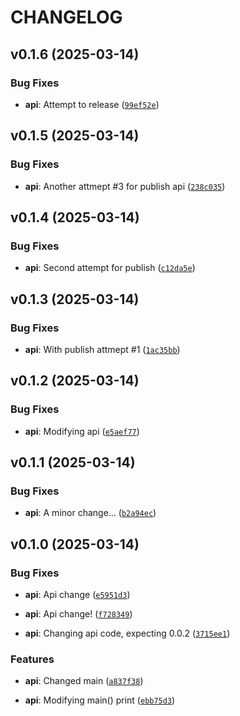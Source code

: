 # CHANGELOG


## v0.1.6 (2025-03-14)

### Bug Fixes

- **api**: Attempt to release
  ([`99ef52e`](https://github.com/asaf/uvwsrepo/commit/99ef52e50739cc2a58a88b13feb75d054ffc633c))


## v0.1.5 (2025-03-14)

### Bug Fixes

- **api**: Another attmept #3 for publish api
  ([`238c035`](https://github.com/asaf/uvwsrepo/commit/238c0352c35281f4b60d1d8e6b748311d3c1f680))


## v0.1.4 (2025-03-14)

### Bug Fixes

- **api**: Second attempt for publish
  ([`c12da5e`](https://github.com/asaf/uvwsrepo/commit/c12da5ec36104e9711dc238ec38b476999937175))


## v0.1.3 (2025-03-14)

### Bug Fixes

- **api**: With publish attmept #1
  ([`1ac35bb`](https://github.com/asaf/uvwsrepo/commit/1ac35bb75364bc23f152f9ea3e8115fafc704ab7))


## v0.1.2 (2025-03-14)

### Bug Fixes

- **api**: Modifying api
  ([`e5aef77`](https://github.com/asaf/uvwsrepo/commit/e5aef7799fbecb670441cc056f3bfed97b5041aa))


## v0.1.1 (2025-03-14)

### Bug Fixes

- **api**: A minor change...
  ([`b2a94ec`](https://github.com/asaf/uvwsrepo/commit/b2a94ec467747bd0af1000835ca5b1750b1020ca))


## v0.1.0 (2025-03-14)

### Bug Fixes

- **api**: Api change
  ([`e5951d3`](https://github.com/asaf/uvwsrepo/commit/e5951d3450a2567b4e9f3cd76a844556f7276204))

- **api**: Api change!
  ([`f728349`](https://github.com/asaf/uvwsrepo/commit/f728349f287ed590b25ac25804b570d8a7be6dd5))

- **api**: Changing api code, expecting 0.0.2
  ([`3715ee1`](https://github.com/asaf/uvwsrepo/commit/3715ee1e25b68ddfbc09e8af191ec19d14c7d809))

### Features

- **api**: Changed main
  ([`a837f38`](https://github.com/asaf/uvwsrepo/commit/a837f38bdd9f8bdb38c6fd4044467bf9d392a6b8))

- **api**: Modifying main() print
  ([`ebb75d3`](https://github.com/asaf/uvwsrepo/commit/ebb75d3777f059d44042734ea10d3e5e76375530))
